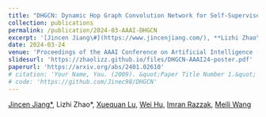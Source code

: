 ```yaml
---
title: "DHGCN: Dynamic Hop Graph Convolution Network for Self-Supervised Point Cloud Learning"
collection: publications
permalink: /publication/2024-03-AAAI-DHGCN
excerpt: '[Jincen Jiang\#](https://www.jincenjiang.com/), **Lizhi Zhao\#**, [Xuequan Lu](https://www.xuequanlu.com/), [Wei Hu](https://www.wict.pku.edu.cn/huwei/), [Imran Razzak](https://imranrazzak.github.io/), [Meili Wang](https://scholar.google.com/citations?user=yNb6-d4AAAAJ)'
date: 2024-03-24
venue: 'Proceedings of the AAAI Conference on Artificial Intelligence (CCF-A)'
slidesurl: 'https://zhaolizz.github.io/files/DHGCN-AAAI24-poster.pdf'
paperurl: 'https://arxiv.org/abs/2401.02610'
# citation: 'Your Name, You. (2009). &quot;Paper Title Number 1.&quot; <i>Journal 1</i>. 1(1).'
# code: 'https://github.com/Jinec98/DHGCN'
---
```

[Jincen Jiang*](https://www.jincenjiang.com/), Lizhi Zhao*, [Xuequan Lu](https://www.xuequanlu.com/), [Wei Hu](https://www.wict.pku.edu.cn/huwei/), [Imran Razzak](https://imranrazzak.github.io/), [Meili Wang](https://scholar.google.com/citations?user=yNb6-d4AAAAJ)

